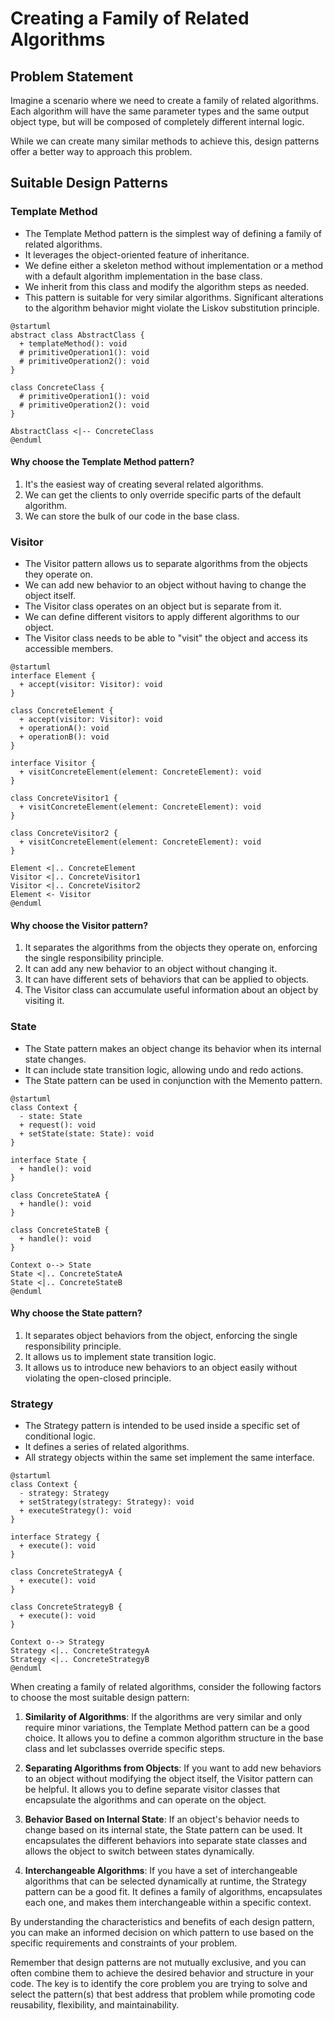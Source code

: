 # Creating a Family of Related Algorithms

## Problem Statement

Imagine a scenario where we need to create a family of related algorithms. Each algorithm will have the same parameter types and the same output object type, but will be composed of completely different internal logic.

While we can create many similar methods to achieve this, design patterns offer a better way to approach this problem.

## Suitable Design Patterns

### Template Method

* The Template Method pattern is the simplest way of defining a family of related algorithms.
* It leverages the object-oriented feature of inheritance.
* We define either a skeleton method without implementation or a method with a default algorithm implementation in the base class.
* We inherit from this class and modify the algorithm steps as needed.
* This pattern is suitable for very similar algorithms. Significant alterations to the algorithm behavior might violate the Liskov substitution principle.

```plantuml
@startuml
abstract class AbstractClass {
  + templateMethod(): void
  # primitiveOperation1(): void
  # primitiveOperation2(): void
}

class ConcreteClass {
  # primitiveOperation1(): void
  # primitiveOperation2(): void
}

AbstractClass <|-- ConcreteClass
@enduml
```

#### Why choose the Template Method pattern?

1. It's the easiest way of creating several related algorithms.
2. We can get the clients to only override specific parts of the default algorithm.
3. We can store the bulk of our code in the base class.

### Visitor

* The Visitor pattern allows us to separate algorithms from the objects they operate on.
* We can add new behavior to an object without having to change the object itself.
* The Visitor class operates on an object but is separate from it.
* We can define different visitors to apply different algorithms to our object.
* The Visitor class needs to be able to "visit" the object and access its accessible members.

```plantuml
@startuml
interface Element {
  + accept(visitor: Visitor): void
}

class ConcreteElement {
  + accept(visitor: Visitor): void
  + operationA(): void
  + operationB(): void
}

interface Visitor {
  + visitConcreteElement(element: ConcreteElement): void
}

class ConcreteVisitor1 {
  + visitConcreteElement(element: ConcreteElement): void
}

class ConcreteVisitor2 {
  + visitConcreteElement(element: ConcreteElement): void
}

Element <|.. ConcreteElement
Visitor <|.. ConcreteVisitor1
Visitor <|.. ConcreteVisitor2
Element <- Visitor
@enduml
```

#### Why choose the Visitor pattern?

1. It separates the algorithms from the objects they operate on, enforcing the single responsibility principle.
2. It can add any new behavior to an object without changing it.
3. It can have different sets of behaviors that can be applied to objects.
4. The Visitor class can accumulate useful information about an object by visiting it.

### State

* The State pattern makes an object change its behavior when its internal state changes.
* It can include state transition logic, allowing undo and redo actions.
* The State pattern can be used in conjunction with the Memento pattern.

```plantuml
@startuml
class Context {
  - state: State
  + request(): void
  + setState(state: State): void
}

interface State {
  + handle(): void
}

class ConcreteStateA {
  + handle(): void
}

class ConcreteStateB {
  + handle(): void
}

Context o--> State
State <|.. ConcreteStateA
State <|.. ConcreteStateB
@enduml
```

#### Why choose the State pattern?

1. It separates object behaviors from the object, enforcing the single responsibility principle.
2. It allows us to implement state transition logic.
3. It allows us to introduce new behaviors to an object easily without violating the open-closed principle.

### Strategy

* The Strategy pattern is intended to be used inside a specific set of conditional logic.
* It defines a series of related algorithms.
* All strategy objects within the same set implement the same interface.

```plantuml
@startuml
class Context {
  - strategy: Strategy
  + setStrategy(strategy: Strategy): void
  + executeStrategy(): void
}

interface Strategy {
  + execute(): void
}

class ConcreteStrategyA {
  + execute(): void
}

class ConcreteStrategyB {
  + execute(): void
}

Context o--> Strategy
Strategy <|.. ConcreteStrategyA
Strategy <|.. ConcreteStrategyB
@enduml
```

When creating a family of related algorithms, consider the following factors to choose the most suitable design pattern:

1. **Similarity of Algorithms**: If the algorithms are very similar and only require minor variations, the Template Method pattern can be a good choice. It allows you to define a common algorithm structure in the base class and let subclasses override specific steps.

2. **Separating Algorithms from Objects**: If you want to add new behaviors to an object without modifying the object itself, the Visitor pattern can be helpful. It allows you to define separate visitor classes that encapsulate the algorithms and can operate on the object.

3. **Behavior Based on Internal State**: If an object's behavior needs to change based on its internal state, the State pattern can be used. It encapsulates the different behaviors into separate state classes and allows the object to switch between states dynamically.

4. **Interchangeable Algorithms**: If you have a set of interchangeable algorithms that can be selected dynamically at runtime, the Strategy pattern can be a good fit. It defines a family of algorithms, encapsulates each one, and makes them interchangeable within a specific context.

By understanding the characteristics and benefits of each design pattern, you can make an informed decision on which pattern to use based on the specific requirements and constraints of your problem.

Remember that design patterns are not mutually exclusive, and you can often combine them to achieve the desired behavior and structure in your code. The key is to identify the core problem you are trying to solve and select the pattern(s) that best address that problem while promoting code reusability, flexibility, and maintainability.
